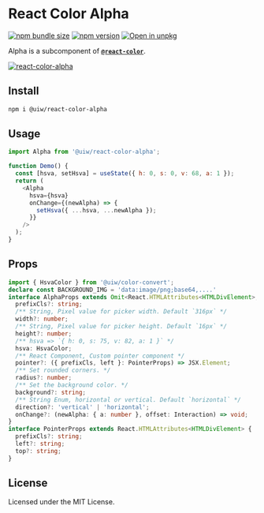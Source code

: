 React Color Alpha
===

[![npm bundle size](https://img.shields.io/bundlephobia/minzip/@uiw/react-color-alpha)](https://bundlephobia.com/package/@uiw/react-color-alpha) [![npm version](https://img.shields.io/npm/v/@uiw/react-color-alpha.svg)](https://www.npmjs.com/package/@uiw/react-color-alpha) [![Open in unpkg](https://img.shields.io/badge/Open%20in-unpkg-blue)](https://uiwjs.github.io/npm-unpkg/#/pkg/@uiw/react-color/file/README.md)

Alpha is a subcomponent of [**`@react-color`**](https://uiwjs.github.io/react-color).

[![react-color-alpha](https://user-images.githubusercontent.com/1680273/125951872-e44340be-8406-4c80-8037-0c22d63708ee.png)](https://uiwjs.github.io/react-color/#/alpha)

## Install

```bash
npm i @uiw/react-color-alpha
```

## Usage

```js
import Alpha from '@uiw/react-color-alpha';

function Demo() {
  const [hsva, setHsva] = useState({ h: 0, s: 0, v: 68, a: 1 });
  return (
    <Alpha
      hsva={hsva}
      onChange={(newAlpha) => {
        setHsva({ ...hsva, ...newAlpha });
      }}
    />
  );
}
```

## Props

```ts
import { HsvaColor } from '@uiw/color-convert';
declare const BACKGROUND_IMG = 'data:image/png;base64,....'
interface AlphaProps extends Omit<React.HTMLAttributes<HTMLDivElement>, 'onChange'> {
  prefixCls?: string;
  /** String, Pixel value for picker width. Default `316px` */
  width?: number;
  /** String, Pixel value for picker height. Default `16px` */
  height?: number;
  /** hsva => `{ h: 0, s: 75, v: 82, a: 1 }` */
  hsva: HsvaColor;
  /** React Component, Custom pointer component */
  pointer?: ({ prefixCls, left }: PointerProps) => JSX.Element;
  /** Set rounded corners. */
  radius?: number;
  /** Set the background color. */
  background?: string;
  /** String Enum, horizontal or vertical. Default `horizontal` */
  direction?: 'vertical' | 'horizontal';
  onChange?: (newAlpha: { a: number }, offset: Interaction) => void;
}
interface PointerProps extends React.HTMLAttributes<HTMLDivElement> {
  prefixCls?: string;
  left?: string;
  top?: string;
}
```

<!--footer-dividing-->

## License

Licensed under the MIT License.
